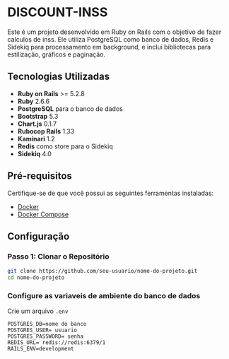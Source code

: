 # DISCOUNT-INSS

Este é um projeto desenvolvido em Ruby on Rails com o objetivo de fazer calculos de inss. Ele utiliza PostgreSQL como banco de dados, Redis e Sidekiq para processamento em background, e inclui bibliotecas para estilização, gráficos e paginação.

## Tecnologias Utilizadas

- **Ruby on Rails** >= 5.2.8
- **Ruby** 2.6.6
- **PostgreSQL** para o banco de dados
- **Bootstrap** 5.3
- **Chart.js** 0.1.7
- **Rubocop Rails**  1.33
- **Kaminari** 1.2
- **Redis** como store para o Sidekiq
- **Sidekiq** 4.0

## Pré-requisitos

Certifique-se de que você possui as seguintes ferramentas instaladas:

- [Docker](https://docs.docker.com/get-docker/)
- [Docker Compose](https://docs.docker.com/compose/install/)

## Configuração

### Passo 1: Clonar o Repositório

```bash
git clone https://github.com/seu-usuario/nome-do-projeto.git
cd nome-do-projeto
```
### Configure as variaveis de ambiente do banco de dados
Crie um arquivo ```.env```
```shel
POSTGRES_DB=nome do banco
POSTGRES_USER= usuario
POSTGRES_PASSWORD= senha
REDIS_URL= redis://redis:6379/1
RAILS_ENV=development
```
